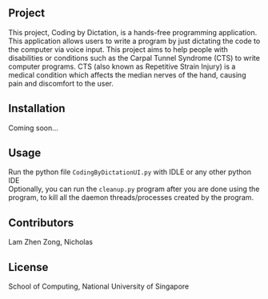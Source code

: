 ## Project

This project, Coding by Dictation, is a hands-free programming application. 
This application allows users to write a program by just dictating the code to the computer via voice input.
This project aims to help people with disabilities or conditions such as the Carpal Tunnel Syndrome (CTS) to write computer programs.
CTS (also known as Repetitive Strain Injury) is a medical condition which affects the median nerves of the hand, causing pain and discomfort to the user.

## Installation

Coming soon...

## Usage

Run the python file `CodingByDictationUI.py` with IDLE or any other python IDE <br />
Optionally, you can run the `cleanup.py` program after you are done using the program, to kill all the daemon threads/processes created
by the program.

## Contributors

Lam Zhen Zong, Nicholas

## License

School of Computing, National University of Singapore
